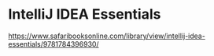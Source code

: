 # IntelliJ IDEA Essentials

https://www.safaribooksonline.com/library/view/intellij-idea-essentials/9781784396930/
